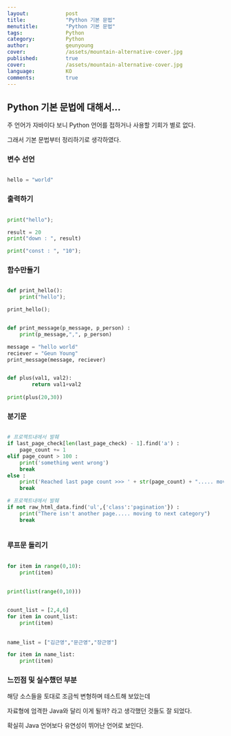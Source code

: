 ```yaml
---
layout:            post
title:             "Python 기본 문법"
menutitle:         "Python 기본 문법"
tags:              Python
category:          Python
author:            geunyoung
cover:             /assets/mountain-alternative-cover.jpg
published:         true
cover:             /assets/mountain-alternative-cover.jpg
language:          KO
comments:          true
---
```


## Python 기본 문법에 대해서...

주 언어가 자바이다 보니 Python 언어를 접하거나 사용할 기회가 별로 없다. 

그래서 기본 문법부터 정리하기로 생각하였다. 

### 변수 선언

```python

hello = "world"

```


### 출력하기

```python

print("hello");

result = 20
print("down : ", result)

print("const : ", "10");

```

### 함수만들기

```python

def print_hello():
    print("hello");

print_hello();


def print_message(p_message, p_person) :
    print(p_message,",", p_person)

message = "hello world"
reciever = "Geun Young"
print_message(message, reciever)


def plus(val1, val2):
        return val1+val2
	
print(plus(20,30))

```


### 분기문

```python

# 프로젝트내에서 발췌
if last_page_check[len(last_page_check) - 1].find('a') :
	page_count += 1
elif page_count > 100 :
	print('something went wrong')
	break
else :
	print('Reached last page count >>> ' + str(page_count) + "..... moving to next category")
	break

# 프로젝트내에서 발췌
if not raw_html_data.find('ul',{'class':'pagination'}) :
	print("There isn't another page..... moving to next category")
	break
	
```


### 루프문 돌리기

```python

for item in range(0,10):
    print(item)
    
    
print(list(range(0,10)))


count_list = [2,4,6]
for item in count_list:
    print(item)
    
    
name_list = ["김근영","문근영","장근영"]

for item in name_list:
    print(item)

```


### 느낀점 및 실수했던 부분

해당 소스들을 토대로 조금씩 변형하며 테스트해 보았는데

자료형에 엄격한 Java와 달리 이게 될까? 라고 생각했던 것들도 잘 되었다.

확실히 Java 언어보다 유연성이 뛰어난 언어로 보인다.
